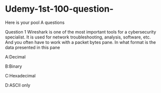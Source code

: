# Udemy-1st-100-question-
Here is your pool A questions 


Question 1 
Wireshark is one of the most important tools for a cybersecurity specialist. It is used for network troubleshooting, analysis, software, etc. And you often have to work with a packet bytes pane. In what format is the data presented in this pane

A:Decimal

B:Binary

C:Hexadecimal

D:ASCII only
